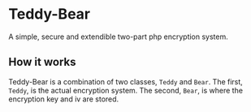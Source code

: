 # Teddy-Bear

A simple, secure and extendible two-part php encryption system.

## How it works
Teddy-Bear is a combination of two classes, `Teddy` and `Bear`. The first, `Teddy`, is the actual encryption system. The second, `Bear`, is where the encryption key and iv are stored.
